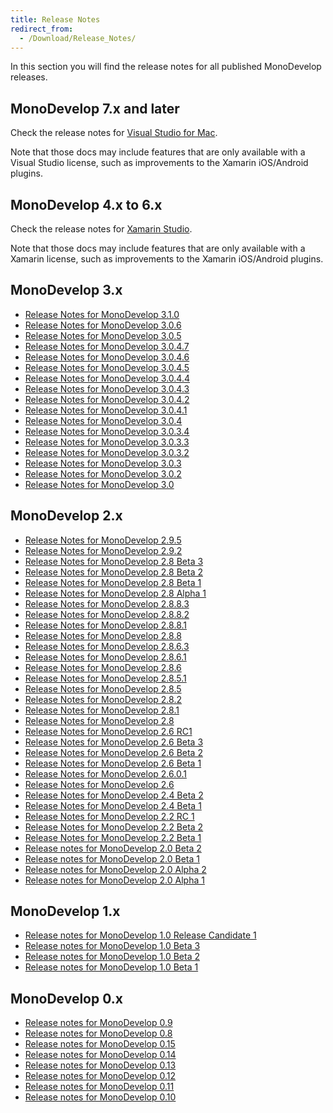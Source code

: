 ```yaml
---
title: Release Notes
redirect_from:
  - /Download/Release_Notes/
---
```


In this section you will find the release notes for all published MonoDevelop releases.

MonoDevelop 7.x and later
-------------------------

Check the release notes for [Visual Studio for Mac](http://developer.xamarin.com/releases/vs-mac/).

Note that those docs may include features that are only available with a Visual Studio license, such as improvements to the Xamarin iOS/Android plugins.

MonoDevelop 4.x to 6.x
-------------------------

Check the release notes for [Xamarin Studio](http://developer.xamarin.com/releases/studio/).

Note that those docs may include features that are only available with a Xamarin license, such as improvements to the Xamarin iOS/Android plugins.

MonoDevelop 3.x
---------------

-   [Release Notes for MonoDevelop 3.1.0](/documentation/release-notes/3.1.0/)
-   [Release Notes for MonoDevelop 3.0.6](/documentation/release-notes/3.0.6/)
-   [Release Notes for MonoDevelop 3.0.5](/documentation/release-notes/3.0.5/)
-   [Release Notes for MonoDevelop 3.0.4.7](/documentation/release-notes/3.0.4.7/)
-   [Release Notes for MonoDevelop 3.0.4.6](/documentation/release-notes/3.0.4.6/)
-   [Release Notes for MonoDevelop 3.0.4.5](/documentation/release-notes/3.0.4.5/)
-   [Release Notes for MonoDevelop 3.0.4.4](/documentation/release-notes/3.0.4.4/)
-   [Release Notes for MonoDevelop 3.0.4.3](/documentation/release-notes/3.0.4.3/)
-   [Release Notes for MonoDevelop 3.0.4.2](/documentation/release-notes/3.0.4.2/)
-   [Release Notes for MonoDevelop 3.0.4.1](/documentation/release-notes/3.0.4.1/)
-   [Release Notes for MonoDevelop 3.0.4](/documentation/release-notes/3.0.4/)
-   [Release Notes for MonoDevelop 3.0.3.4](/documentation/release-notes/3.0.3.4/)
-   [Release Notes for MonoDevelop 3.0.3.3](/documentation/release-notes/3.0.3.3/)
-   [Release Notes for MonoDevelop 3.0.3.2](/documentation/release-notes/3.0.3.2/)
-   [Release Notes for MonoDevelop 3.0.3](/documentation/release-notes/3.0.3/)
-   [Release Notes for MonoDevelop 3.0.2](/documentation/release-notes/3.0.2/)
-   [Release Notes for MonoDevelop 3.0](/documentation/release-notes/3.0/)

MonoDevelop 2.x
---------------

-   [Release Notes for MonoDevelop 2.9.5](/documentation/release-notes/2.9.5/)
-   [Release Notes for MonoDevelop 2.9.2](/documentation/release-notes/2.9.2/)
-   [Release Notes for MonoDevelop 2.8 Beta 3](/documentation/release-notes/2.8-beta-3/)
-   [Release Notes for MonoDevelop 2.8 Beta 2](/documentation/release-notes/2.8-beta-2/)
-   [Release Notes for MonoDevelop 2.8 Beta 1](/documentation/release-notes/2.8-beta-1/)
-   [Release Notes for MonoDevelop 2.8 Alpha 1](/documentation/release-notes/2.8-alpha-1/)
-   [Release Notes for MonoDevelop 2.8.8.3](/documentation/release-notes/2.8.8.3/)
-   [Release Notes for MonoDevelop 2.8.8.2](/documentation/release-notes/2.8.8.2/)
-   [Release Notes for MonoDevelop 2.8.8.1](/documentation/release-notes/2.8.8.1/)
-   [Release Notes for MonoDevelop 2.8.8](/documentation/release-notes/2.8.8/)
-   [Release Notes for MonoDevelop 2.8.6.3](/documentation/release-notes/2.8.6.3/)
-   [Release Notes for MonoDevelop 2.8.6.1](/documentation/release-notes/2.8.6.1/)
-   [Release Notes for MonoDevelop 2.8.6](/documentation/release-notes/2.8.6/)
-   [Release Notes for MonoDevelop 2.8.5.1](/documentation/release-notes/2.8.5.1/)
-   [Release Notes for MonoDevelop 2.8.5](/documentation/release-notes/2.8.5/)
-   [Release Notes for MonoDevelop 2.8.2](/documentation/release-notes/2.8.2/)
-   [Release Notes for MonoDevelop 2.8.1](/documentation/release-notes/2.8.1/)
-   [Release Notes for MonoDevelop 2.8](/documentation/release-notes/2.8/)
-   [Release Notes for MonoDevelop 2.6 RC1](/documentation/release-notes/2.6-rc1/)
-   [Release Notes for MonoDevelop 2.6 Beta 3](/documentation/release-notes/2.6-beta-3/)
-   [Release Notes for MonoDevelop 2.6 Beta 2](/documentation/release-notes/2.6-beta-2/)
-   [Release Notes for MonoDevelop 2.6 Beta 1](/documentation/release-notes/2.6-beta-1/)
-   [Release Notes for MonoDevelop 2.6.0.1](/documentation/release-notes/2.6.0.1/)
-   [Release Notes for MonoDevelop 2.6](/documentation/release-notes/2.6/)
-   [Release Notes for MonoDevelop 2.4 Beta 2](/documentation/release-notes/2.4-beta-2/)
-   [Release Notes for MonoDevelop 2.4 Beta 1](/documentation/release-notes/2.4-beta-1/)
-   [Release Notes for MonoDevelop 2.2 RC 1](/documentation/release-notes/2.2-rc-1/)
-   [Release Notes for MonoDevelop 2.2 Beta 2](/documentation/release-notes/2.2-beta-2/)
-   [Release Notes for MonoDevelop 2.2 Beta 1](/documentation/release-notes/2.2-beta-1/)
-   [Release notes for MonoDevelop 2.0 Beta 2](/documentation/release-notes/2.0-beta-2/)
-   [Release notes for MonoDevelop 2.0 Beta 1](/documentation/release-notes/2.0-beta-1/)
-   [Release notes for MonoDevelop 2.0 Alpha 2](/documentation/release-notes/2.0-alpha-2/)
-   [Release notes for MonoDevelop 2.0 Alpha 1](/documentation/release-notes/2.0-alpha-1/)

MonoDevelop 1.x
---------------

-   [Release notes for MonoDevelop 1.0 Release Candidate 1](/documentation/release-notes/1.0-release-candidate-1/)
-   [Release notes for MonoDevelop 1.0 Beta 3](/documentation/release-notes/1.0-beta-3/)
-   [Release notes for MonoDevelop 1.0 Beta 2](/documentation/release-notes/1.0-beta-2/)
-   [Release notes for MonoDevelop 1.0 Beta 1](/documentation/release-notes/1.0-beta-1/)

MonoDevelop 0.x
---------------

-   [Release notes for MonoDevelop 0.9](/documentation/release-notes/0.9/)
-   [Release notes for MonoDevelop 0.8](/documentation/release-notes/0.8/)
-   [Release notes for MonoDevelop 0.15](/documentation/release-notes/0.15/)
-   [Release notes for MonoDevelop 0.14](/documentation/release-notes/0.14/)
-   [Release notes for MonoDevelop 0.13](/documentation/release-notes/0.13/)
-   [Release notes for MonoDevelop 0.12](/documentation/release-notes/0.12/)
-   [Release notes for MonoDevelop 0.11](/documentation/release-notes/0.11/)
-   [Release notes for MonoDevelop 0.10](/documentation/release-notes/0.10/)
